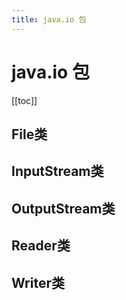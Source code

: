 ```yaml
---
title: java.io 包
---
```


# java.io 包

[[toc]]

## File类

## InputStream类

## OutputStream类

## Reader类

## Writer类